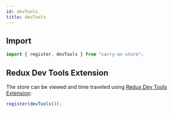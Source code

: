 ```yaml
---
id: devTools
title: devTools
---
```


## Import

```JavaScript
import { register, devTools } from "carry-on-store";
```

## Redux Dev Tools Extension

The store can be viewed and time traveled using [Redux Dev Tools Extension](https://github.com/zalmoxisus/redux-devtools-extension):

```JavaScript
register(devTools());
```
